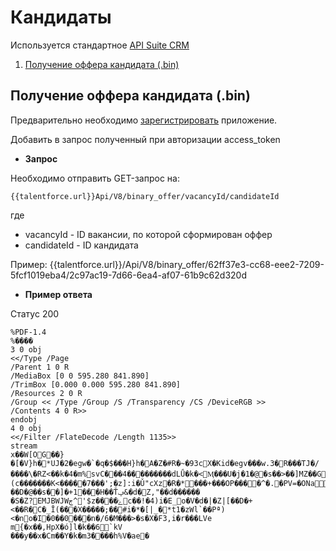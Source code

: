 # Кандидаты

Используется стандартное [API Suite CRM](https://docs.suitecrm.com/developer/api/developer-setup-guide/)
1.  [Получение оффера кандидата (.bin)](#get_binary_offer)

<a name="get_binary_offer"></a>
## Получение оффера кандидата (.bin)

Предварительно необходимо [зарегистрировать](https://talentforce.ru/) приложение.

Добавить в запрос полученный при авторизации access_token

* **Запрос**

Необходимо отправить GET-запрос на:

`{{talentforce.url}}Api/V8/binary_offer/vacancyId/candidateId`

где 

* vacancyId - ID вакансии, по которой сформирован оффер
* candidateId - ID кандидата

Пример: {{talentforce.url}}/Api/V8/binary_offer/62ff37e3-cc68-eee2-7209-5fcf1019eba4/2c97ac19-7d66-6ea4-af07-61b9c62d320d


* **Пример ответа**

Статус 200

```text
%PDF-1.4
%����
3 0 obj
<</Type /Page
/Parent 1 0 R
/MediaBox [0 0 595.280 841.890]
/TrimBox [0.000 0.000 595.280 841.890]
/Resources 2 0 R
/Group << /Type /Group /S /Transparency /CS /DeviceRGB >> 
/Contents 4 0 R>>
endobj
4 0 obj
<</Filter /FlateDecode /Length 1135>>
stream
x��W[OG��}�[�V}h�*UJ�2�egw�`�q�$���H}h�A�Z�#R�~�93cX�Kid�egv���w.3�R���TJ�/����\�RZ<��k�4�m%svC���4���������dLǗ�k�<Ӎ���U�j�1�@�s��>��]MZ��Gi�秝(c�������K<�����7���';�z]:i�Ǔ"cXz�R�*���+���OP����^�.�PV=�ONa>H�kU�J5ttB�\�#�-�.~;��:��Ztv:�Hy���F:�*���4�����*�K+��[I�{�XmMb�ng��x��=G����!��D�@��s��]�+1���H��Ťݡ&�d�Z,"��d������
�S�Z?EMJBWJWڄ^'$z����ۓc��!�4)i�E_o�V�d�|�Z|[��D�+<��R�C�_Ī(���X�����;��#i�*�[|_�*t1�zWl`��Pª)<�no�I�0��0���n�/6�M���>�s�X�F3,i�r���LVе	m{�x��,HpX�ό]l�k��6`kV
���y��x�Cm��Y�k�m3����h%V�ae�
```
